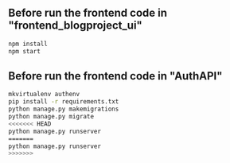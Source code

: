 
## Before run the frontend code in "frontend_blogproject_ui"
```bash
npm install
npm start
```


## Before run the frontend code in "AuthAPI"
```bash
mkvirtualenv authenv
pip install -r requirements.txt
python manage.py makemigrations
python manage.py migrate
<<<<<<< HEAD
python manage.py runserver
=======
python manage.py runserver
>>>>>>>
```

